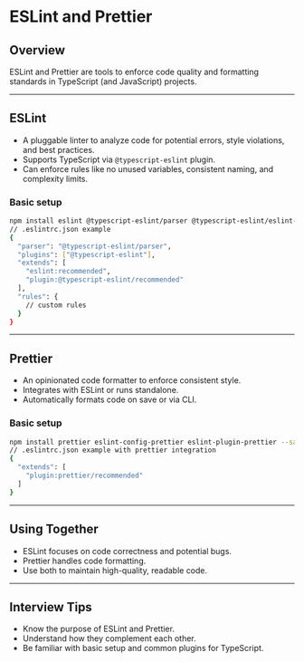# ESLint and Prettier

## Overview

ESLint and Prettier are tools to enforce code quality and formatting standards in TypeScript (and JavaScript) projects.

------

## ESLint

- A pluggable linter to analyze code for potential errors, style violations, and best practices.
- Supports TypeScript via `@typescript-eslint` plugin.
- Can enforce rules like no unused variables, consistent naming, and complexity limits.

### Basic setup

```bash
npm install eslint @typescript-eslint/parser @typescript-eslint/eslint-plugin --save-dev
// .eslintrc.json example
{
  "parser": "@typescript-eslint/parser",
  "plugins": ["@typescript-eslint"],
  "extends": [
    "eslint:recommended",
    "plugin:@typescript-eslint/recommended"
  ],
  "rules": {
    // custom rules
  }
}
```

------

## Prettier

- An opinionated code formatter to enforce consistent style.
- Integrates with ESLint or runs standalone.
- Automatically formats code on save or via CLI.

### Basic setup

```bash
npm install prettier eslint-config-prettier eslint-plugin-prettier --save-dev
// .eslintrc.json example with prettier integration
{
  "extends": [
    "plugin:prettier/recommended"
  ]
}
```

------

## Using Together

- ESLint focuses on code correctness and potential bugs.
- Prettier handles code formatting.
- Use both to maintain high-quality, readable code.

------

## Interview Tips

- Know the purpose of ESLint and Prettier.
- Understand how they complement each other.
- Be familiar with basic setup and common plugins for TypeScript.

